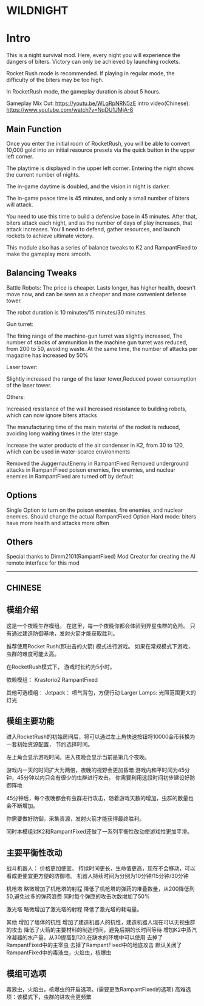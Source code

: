 # WILDNIGHT

# Intro

This is a night survival mod. 
Here, every night you will experience the dangers of biters. 
Victory can only be achieved by launching rockets. 

Rocket Rush mode is recommended. If playing in regular mode, the difficulty of the biters may be too high. 

In RocketRush mode, the gameplay duration is about 5 hours.

Gameplay Mix Cut: https://youtu.be/WLqRpNRN5zE
intro video(Chinese): https://www.youtube.com/watch?v=NqDU1JMjA-8

## Main Function

Once you enter the initial room of RocketRush, you will be able to convert 10,000 gold into an initial resource presets via the quick button in the upper left corner. 

The playtime is displayed in the upper left corner. Entering the night shows the current number of nights.

 The in-game daytime is doubled, and the vision in night is darker.

The in-game peace time is 45 minutes, and only a small number of biters will attack.

You need to use this time to build a defensive base in 45 minutes.
After that, biters attack each night, and as the number of days of play increases, that attack increases. 
You'll need to defend, gather resources, and launch rockets to achieve ultimate victory.

This module also has a series of balance tweaks to K2 and RampantFixed to make the gameplay more smooth. 

## Balancing Tweaks

Battle Robots: The price is cheaper. Lasts longer, has higher health, doesn't move now, and can be seen as a cheaper and more convenient defense tower. 

The robot duration is 10 minutes/15 minutes/30 minutes.

Gun turret:

The firing range of the machine-gun turret was slightly increased,
The number of stacks of ammunition in the machine gun turret was reduced, from 200 to 50, avoiding waste.
At the same time, the number of attacks per magazine has increased by 50%

Laser tower:

Slightly increased the range of the laser tower,Reduced power consumption of the laser tower. 

Others:

Increased resistance of the wall 
Increased resistance to building robots, which can now ignore biters attacks

 The manufacturing time of the main material of the rocket is reduced, avoiding long waiting times in the later stage

 Increase the water products of the air condenser in K2, from 30 to 120, which can be used in water-scarce environments

Removed the JuggernautEnemy in RampantFixed
Removed underground attacks in RampantFixed
poison enemies, fire enemies, and nuclear enemies in RampantFixed are turned off by default

## Options
Single Option to turn on the poison enemies, fire enemies, and nuclear enemies.
Should change the actual RampantFixed Option
Hard mode: biters have more health and attacks more often


## Others
Special thanks to Dimm2101(RampantFixed) Mod Creator for creating the AI remote interface for this mod

---------------------

## CHINESE

## 模组介绍

这是一个夜晚生存模组。
在这里，每一个夜晚你都会体验到异星虫群的危险。
只有通过建造防御基地，发射火箭才能获取胜利。


推荐使用Rocket Rush(即进击的火箭) 模式进行游戏。
如果在常规模式下游戏，虫群的难度可能太高。

在RocketRush模式下， 游戏时长约为5小时。

依赖模组：
Krastorio2
RampantFixed

其他可选模组：
Jetpack： 喷气背包，方便行动
Larger Lamps: 光照范围更大的灯光


## 模组主要功能
进入RocketRush的初始房间后，将可以通过左上角快速按钮将10000金币转换为一套初始资源配置，
节约选择时间。


左上角会显示游戏时间。进入夜晚会显示当前是第几个夜晚。

游戏内一天的时间扩大为两倍，夜晚的视野会更加昏暗
游戏内和平时间为45分钟，45分钟以内只会有很少的虫群进行攻击。
你需要利用这段时间初步建设好防御阵地

45分钟后，每个夜晚都会有虫群进行攻击，随着游戏天数的增加，虫群的数量也会不断增加。

你需要做好防御，采集资源，发射火箭才能获得最终胜利。

同时本模组对K2和RampantFixed还做了一系列平衡性改动使游戏性更加平滑。

## 主要平衡性改动
战斗机器人：
价格更加便宜。
持续时间更长，生命值更高，现在不会移动，可以看成更便宜更方便的防御塔。
机器人持续时间为分别为10分钟/15分钟/30分钟

机枪塔
略微增加了机枪塔的射程 
降低了机枪塔的弹药的堆叠数量，从200降低到50,避免过多的弹药浪费
同时每个弹匣的攻击次数增加了50%

激光塔
略微增加了激光塔的射程
降低了激光塔的耗电量。

其他
增加了墙体的抗性
增加了建造机器人的抗性，建造机器人现在可以无视虫群的攻击
降低了火箭的主要材料的制造时间，避免后期的长时间等待
增加K2中蒸汽冷凝器的水产量，从30提高到120,在缺水的环境中可以使用
去掉了RampantFixed中的主宰虫
去掉了RampantFixed中的地底攻击
默认关闭了RampantFixed中的毒液虫，火焰虫，核爆虫

## 模组可选项
毒液虫，火焰虫，核爆虫的开启选项。(需要更改RampantFixed的选项)
高难选项：该模式下，虫群的进攻会更频繁
